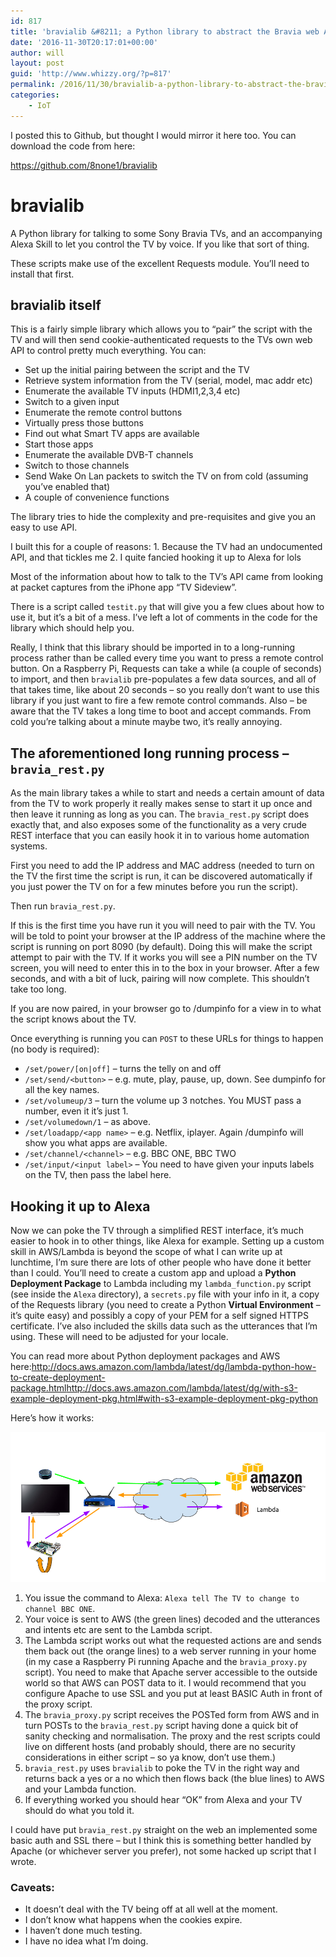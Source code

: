 ```yaml
---
id: 817
title: 'bravialib &#8211; a Python library to abstract the Bravia web API'
date: '2016-11-30T20:17:01+00:00'
author: will
layout: post
guid: 'http://www.whizzy.org/?p=817'
permalink: /2016/11/30/bravialib-a-python-library-to-abstract-the-bravia-web-api/
categories:
    - IoT
---
```


I posted this to Github, but thought I would mirror it here too. You can download the code from here:

<https://github.com/8none1/bravialib>

# bravialib

A Python library for talking to some Sony Bravia TVs, and an accompanying Alexa Skill to let you control the TV by voice. If you like that sort of thing.

These scripts make use of the excellent Requests module. You’ll need to install that first.

## [](https://github.com/8none1/bravialib/blob/master/README.md#bravialib-itself)bravialib itself

This is a fairly simple library which allows you to “pair” the script with the TV and will then send cookie-authenticated requests to the TVs own web API to control pretty much everything. You can:

- Set up the initial pairing between the script and the TV
- Retrieve system information from the TV (serial, model, mac addr etc)
- Enumerate the available TV inputs (HDMI1,2,3,4 etc)
- Switch to a given input
- Enumerate the remote control buttons
- Virtually press those buttons
- Find out what Smart TV apps are available
- Start those apps
- Enumerate the available DVB-T channels
- Switch to those channels
- Send Wake On Lan packets to switch the TV on from cold (assuming you’ve enabled that)
- A couple of convenience functions

The library tries to hide the complexity and pre-requisites and give you an easy to use API.

I built this for a couple of reasons: 1. Because the TV had an undocumented API, and that tickles me 2. I quite fancied hooking it up to Alexa for lols

Most of the information about how to talk to the TV’s API came from looking at packet captures from the iPhone app “TV Sideview”.

There is a script called `testit.py` that will give you a few clues about how to use it, but it’s a bit of a mess. I’ve left a lot of comments in the code for the library which should help you.

Really, I think that this library should be imported in to a long-running process rather than be called every time you want to press a remote control button. On a Raspberry Pi, Requests can take a while (a couple of seconds) to import, and then `bravialib` pre-populates a few data sources, and all of that takes time, like about 20 seconds – so you really don’t want to use this library if you just want to fire a few remote control commands. Also – be aware that the TV takes a long time to boot and accept commands. From cold you’re talking about a minute maybe two, it’s really annoying.

## [](https://github.com/8none1/bravialib/blob/master/README.md#the-aforementioned-long-running-process---bravia_restpy)The aforementioned long running process – `bravia_rest.py`

As the main library takes a while to start and needs a certain amount of data from the TV to work properly it really makes sense to start it up once and then leave it running as long as you can. The `bravia_rest.py` script does exactly that, and also exposes some of the functionality as a very crude REST interface that you can easily hook it in to various home automation systems.

First you need to add the IP address and MAC address (needed to turn on the TV the first time the script is run, it can be discovered automatically if you just power the TV on for a few minutes before you run the script).

Then run `bravia_rest.py`.

If this is the first time you have run it you will need to pair with the TV. You will be told to point your browser at the IP address of the machine where the script is running on port 8090 (by default). Doing this will make the script attempt to pair with the TV. If it works you will see a PIN number on the TV screen, you will need to enter this in to the box in your browser. After a few seconds, and with a bit of luck, pairing will now complete. This shouldn’t take too long.

If you are now paired, in your browser go to /dumpinfo for a view in to what the script knows about the TV.

Once everything is running you can `POST` to these URLs for things to happen (no body is required):

- `/set/power/[on|off]` – turns the telly on and off
- `/set/send/<button>` – e.g. mute, play, pause, up, down. See dumpinfo for all the key names.
- `/set/volumeup/3` – turn the volume up 3 notches. You MUST pass a number, even it it’s just 1.
- `/set/volumedown/1` – as above.
- `/set/loadapp/<app name>` – e.g. Netflix, iplayer. Again /dumpinfo will show you what apps are available.
- `/set/channel/<channel>` – e.g. BBC ONE, BBC TWO
- `/set/input/<input label>` – You need to have given your inputs labels on the TV, then pass the label here.

## [](https://github.com/8none1/bravialib/blob/master/README.md#hooking-it-up-to-alexa)Hooking it up to Alexa

Now we can poke the TV through a simplified REST interface, it’s much easier to hook in to other things, like Alexa for example. Setting up a custom skill in AWS/Lambda is beyond the scope of what I can write up at lunchtime, I’m sure there are lots of other people who have done it better than I could. You’ll need to create a custom app and upload a **Python Deployment Package** to Lambda including my `lambda_function.py` script (see inside the `Alexa` directory), a `secrets.py` file with your info in it, a copy of the Requests library (you need to create a Python **Virtual Environment** – it’s quite easy) and possibly a copy of your PEM for a self signed HTTPS certificate. I’ve also included the skills data such as the utterances that I’m using. These will need to be adjusted for your locale.

You can read more about Python deployment packages and AWS here:<http://docs.aws.amazon.com/lambda/latest/dg/lambda-python-how-to-create-deployment-package.html><http://docs.aws.amazon.com/lambda/latest/dg/with-s3-example-deployment-pkg.html#with-s3-example-deployment-pkg-python>

Here’s how it works:

![block diagram](https://raw.githubusercontent.com/8none1/bravialib/master/docs/Alexa%20Bravia%20Block%20Diagram.png "Alexa Block Diagram")

1. You issue the command to Alexa: `Alexa tell The TV to change to channel BBC ONE`.
2. Your voice is sent to AWS (the green lines) decoded and the utterances and intents etc are sent to the Lambda script.
3. The Lambda script works out what the requested actions are and sends them back out (the orange lines) to a web server running in your home (in my case a Raspberry Pi running Apache and the `bravia_proxy.py` script). You need to make that Apache server accessible to the outside world so that AWS can POST data to it. I would recommend that you configure Apache to use SSL and you put at least BASIC Auth in front of the proxy script.
4. The `bravia_proxy.py` script receives the POSTed form from AWS and in turn POSTs to the `bravia_rest.py` script having done a quick bit of sanity checking and normalisation. The proxy and the rest scripts could live on different hosts (and probably should, there are no security considerations in either script – so ya know, don’t use them.)
5. `bravia_rest.py` uses `bravialib` to poke the TV in the right way and returns back a yes or a no which then flows back (the blue lines) to AWS and your Lambda function.
6. If everything worked you should hear “OK” from Alexa and your TV should do what you told it.

I could have put `bravia_rest.py` straight on the web an implemented some basic auth and SSL there – but I think this is something better handled by Apache (or whichever server you prefer), not some hacked up script that I wrote.

### Caveats:

- It doesn’t deal with the TV being off at all well at the moment.
- I don’t know what happens when the cookies expire.
- I haven’t done much testing.
- I have no idea what I’m doing.